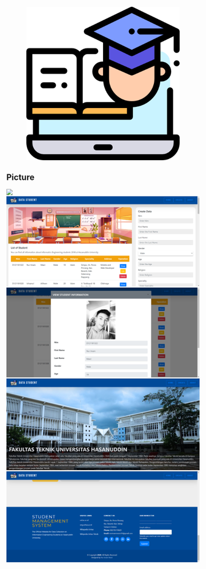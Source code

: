 <p align="center"><img src="Images/logo.png" width="400"></p>

## Picture

<img src="Images/01.png">
<br>
<img src="Images/02.png">
<br>
<img src="Images/03.png">
<br>
<img src="Images/04.png">
<br>
<img src="Images/05.png">
<br>

